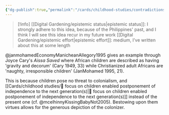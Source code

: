 ```yaml
---
{"dg-publish":true,"permalink":"/cards/childhood-studies/contradictions-of-colonial-description/","created":"2024-04-30T13:56:45.209+08:00","updated":"2024-07-31T17:01:49.736+08:00"}
---
```


>[!info] [[Digital Gardening/epistemic status\|epistemic status]]: I strongly adhere to this idea, because of the Philippines' past, and I think I will see this idea recur in my future work
[[Digital Gardening/epistemic effort\|epistemic effort]]: medium, I've written about this at some length

@janmohamedEconomyManicheanAllegory1995 gives an example through Joyce Cary's *Aissa Saved* where African children are described as having 'gravity and decorum' (Cary 1949, 33) while Christianized adult Africans are 'naughty, irresponsible children' (JanMohamed 1995, 21).

This is because children pose no threat to colonialism, and [[Cards/childhood studies/🌱 focus on children enabled postponement of independence to the next generation(s)\|🌱 focus on children enabled postponement of independence to the next generation(s)]] instead of the present one (cf. @mcelhinnyKissingBabyNot2005). Bestowing upon them virtues allows for the generous depiction of the colonizer.